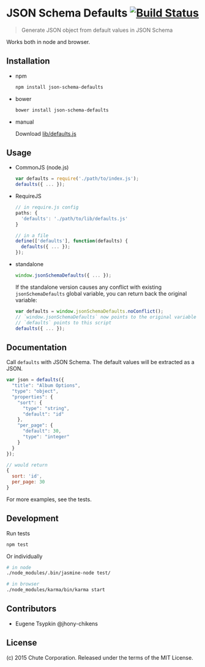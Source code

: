 # JSON Schema Defaults  [![Build Status](https://travis-ci.org/chute/json-schema-defaults.svg?branch=master)](https://travis-ci.org/chute/json-schema-defaults)

> Generate JSON object from default values in JSON Schema

Works both in node and browser.








































































<extoc></extoc>

## Installation

- npm

  ```sh
  npm install json-schema-defaults
  ```

- bower

  ```sh
  bower install json-schema-defaults
  ```

- manual

  Download [lib/defaults.js](lib/defaults.js)

## Usage

- CommonJS (node.js)

  ```js
  var defaults = require('./path/to/index.js');
  defaults({ ... });
  ```

- RequireJS

  ```js
  // in require.js config
  paths: {
    'defaults': './path/to/lib/defaults.js'
  }

  // in a file
  define(['defaults'], function(defaults) {
    defaults({ ... });
  });
  ```

- standalone

  ```js
  window.jsonSchemaDefaults({ ... });
  ```

  If the standalone version causes any conflict with existing `jsonSchemaDefaults` global variable,
  you can return back the original variable:

  ```js
  var defaults = window.jsonSchemaDefaults.noConflict();
  // `window.jsonSchemaDefaults` now points to the original variable
  // `defaults` points to this script
  defaults({ ... });
  ```

## Documentation

Call `defaults` with JSON Schema. The default values will be extracted as a JSON.

```js
var json = defaults({
  "title": "Album Options",
  "type": "object",
  "properties": {
    "sort": {
      "type": "string",
      "default": "id"
    },
    "per_page": {
      "default": 30,
      "type": "integer"
    }
  }
});

// would return
{
  sort: 'id',
  per_page: 30
}
```

For more examples, see the tests.


## Development

Run tests

```sh
npm test
```

Or individually

```sh
# in node
./node_modules/.bin/jasmine-node test/

# in browser
./node_modules/karma/bin/karma start
```


## Contributors

* Eugene Tsypkin @jhony-chikens


## License

(c) 2015 Chute Corporation. Released under the terms of the MIT License.
